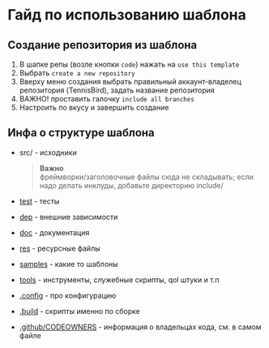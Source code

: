 # Гайд по использованию шаблона
## Создание репозитория из шаблона
1. В шапке репы (возле кнопки `code`) нажать на `use this template`
2. Выбрать `create a new repository`
3. Вверху меню создания выбрать правильный аккаунт-владелец репозитория (TennisBird), задать название репозитория
4. ВАЖНО! проставить галочку `include all branches`
6. Настроить по вкусу и завершить создание
## Инфа о структуре шаблона
- src/ - исходники

    > **Важно**  
    > фреймворки/заголовочные файлы сюда не складывать; если надо делать инклуды, добавьте директорию include/
  
- [test](/test) - тесты
- [dep](/dep) - внешние зависимости
- [doc](/doc) - документация
- [res](/res) - ресурсные файлы
- [samples](/samples) - какие то шаблоны
- [tools](/tools) - инструменты, служебные скрипты, qol штуки и т.п
- [.config](/.config) - про конфигурацию
- [.build](/.build) - скрипты именно по сборке
- [.github/CODEOWNERS](/.github/CODEOWNERS) - информация о владельцах кода, см. в самом файле
